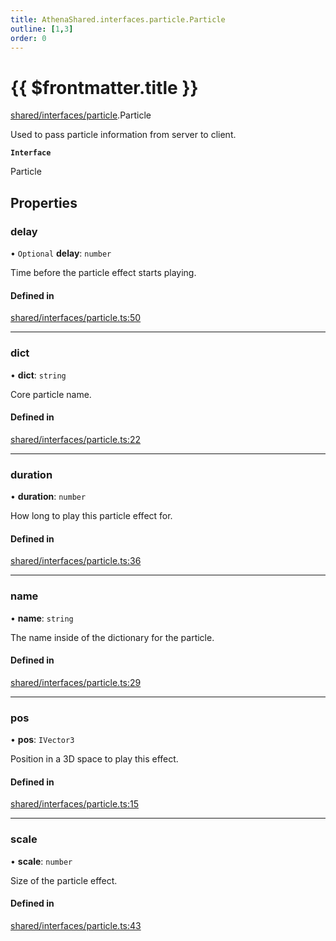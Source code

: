 ```yaml
---
title: AthenaShared.interfaces.particle.Particle
outline: [1,3]
order: 0
---
```


# {{ $frontmatter.title }}


[shared/interfaces/particle](../modules/shared_interfaces_particle.md).Particle

Used to pass particle information from server to client.

**`Interface`**

Particle

## Properties

### delay

• `Optional` **delay**: `number`

Time before the particle effect starts playing.

#### Defined in

[shared/interfaces/particle.ts:50](https://github.com/Stuyk/altv-athena/blob/bde990b/src/core/shared/interfaces/particle.ts#L50)

___

### dict

• **dict**: `string`

Core particle name.

#### Defined in

[shared/interfaces/particle.ts:22](https://github.com/Stuyk/altv-athena/blob/bde990b/src/core/shared/interfaces/particle.ts#L22)

___

### duration

• **duration**: `number`

How long to play this particle effect for.

#### Defined in

[shared/interfaces/particle.ts:36](https://github.com/Stuyk/altv-athena/blob/bde990b/src/core/shared/interfaces/particle.ts#L36)

___

### name

• **name**: `string`

The name inside of the dictionary for the particle.

#### Defined in

[shared/interfaces/particle.ts:29](https://github.com/Stuyk/altv-athena/blob/bde990b/src/core/shared/interfaces/particle.ts#L29)

___

### pos

• **pos**: `IVector3`

Position in a 3D space to play this effect.

#### Defined in

[shared/interfaces/particle.ts:15](https://github.com/Stuyk/altv-athena/blob/bde990b/src/core/shared/interfaces/particle.ts#L15)

___

### scale

• **scale**: `number`

Size of the particle effect.

#### Defined in

[shared/interfaces/particle.ts:43](https://github.com/Stuyk/altv-athena/blob/bde990b/src/core/shared/interfaces/particle.ts#L43)
